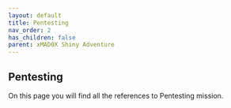 ```yaml
---
layout: default
title: Pentesting
nav_order: 2
has_children: false
parent: xMAD0X Shiny Adventure
---
```


## Pentesting

On this page you will find all the references to Pentesting mission.





